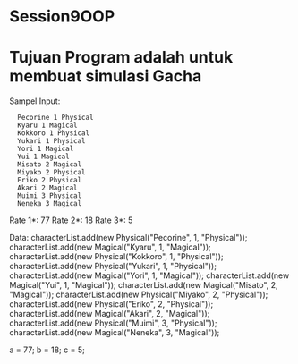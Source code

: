 # Session9OOP

# Tujuan Program adalah untuk membuat simulasi Gacha

 Sampel Input:
 ```
   Pecorine 1 Physical
   Kyaru 1 Magical
   Kokkoro 1 Physical
   Yukari 1 Physical
   Yori 1 Magical
   Yui 1 Magical
   Misato 2 Magical
   Miyako 2 Physical
   Eriko 2 Physical
   Akari 2 Magical
   Muimi 3 Physical
   Neneka 3 Magical
 ```

   Rate 1*: 77
   Rate 2*: 18
   Rate 3*: 5

 Data:
  characterList.add(new Physical("Pecorine", 1, "Physical"));
  characterList.add(new Magical("Kyaru", 1, "Magical"));
  characterList.add(new Physical("Kokkoro", 1, "Physical"));
  characterList.add(new Physical("Yukari", 1, "Physical"));
  characterList.add(new Magical("Yori", 1, "Magical"));
  characterList.add(new Magical("Yui", 1, "Magical"));
  characterList.add(new Magical("Misato", 2, "Magical"));
  characterList.add(new Physical("Miyako", 2, "Physical"));
  characterList.add(new Physical("Eriko", 2, "Physical"));
  characterList.add(new Magical("Akari", 2, "Magical"));
  characterList.add(new Physical("Muimi", 3, "Physical"));
  characterList.add(new Magical("Neneka", 3, "Magical"));

  a = 77;
  b =  18;
  c = 5;
